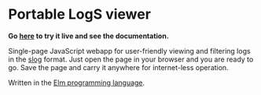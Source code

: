 # Portable LogS viewer

**Go [here](https://dvtomas.github.io/portable-log-viewer/) to try it live and see the documentation.**

Single-page JavaScript webapp for user-friendly viewing and filtering logs 
in the [slog](https://crates.io/crates/slog) format. 
Just open the page in your browser and you are ready to go. Save the page and carry it anywhere for internet-less operation.

Written in the [Elm programming language](https://elm-lang.org/).
